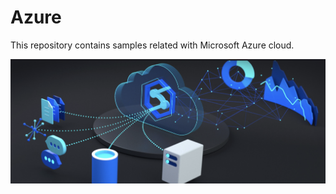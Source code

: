 # Azure
This repository contains samples related with Microsoft Azure cloud.

![azure-ai-repo.png](images/azure-repo.PNG)
